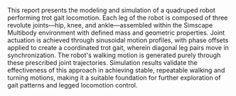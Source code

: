  

This report presents the modeling and simulation of a quadruped robot performing trot gait locomotion. Each leg of the robot is composed of three revolute joints—hip, knee, and ankle—assembled within the Simscape Multibody environment with defined mass and geometric properties. Joint actuation is achieved through sinusoidal motion profiles, with phase offsets applied to create a coordinated trot gait, wherein diagonal leg pairs move in synchronization. The robot's walking motion is generated purely through these prescribed joint trajectories. Simulation results validate the effectiveness of this approach in achieving stable, repeatable walking and turning motions, making it a suitable foundation for further exploration of gait patterns and legged locomotion control. 

 
